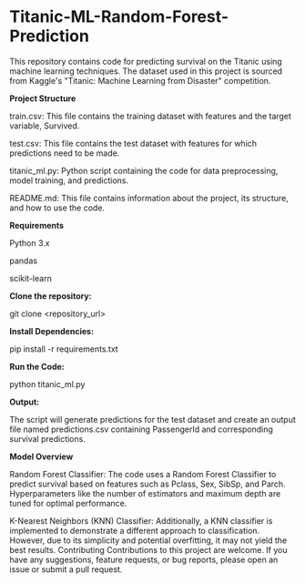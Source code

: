 # Titanic-ML-Random-Forest-Prediction

This repository contains code for predicting survival on the Titanic using machine learning techniques. The dataset used in this project is sourced from Kaggle's "Titanic: Machine Learning from Disaster" competition.


**Project Structure**

train.csv: This file contains the training dataset with features and the target variable, Survived.

test.csv: This file contains the test dataset with features for which predictions need to be made.

titanic_ml.py: Python script containing the code for data preprocessing, model training, and predictions.

README.md: This file contains information about the project, its structure, and how to use the code.


**Requirements**

Python 3.x

pandas

scikit-learn



**Clone the repository:**

git clone <repository_url>


**Install Dependencies:**

pip install -r requirements.txt


**Run the Code:**

python titanic_ml.py


**Output:**

The script will generate predictions for the test dataset and create an output file named predictions.csv containing PassengerId and corresponding survival predictions.


**Model Overview**

Random Forest Classifier: The code uses a Random Forest Classifier to predict survival based on features such as Pclass, Sex, SibSp, and Parch. Hyperparameters like the number of estimators and maximum depth are tuned for optimal performance.

K-Nearest Neighbors (KNN) Classifier: Additionally, a KNN classifier is implemented to demonstrate a different approach to classification. However, due to its simplicity and potential overfitting, it may not yield the best results.
Contributing
Contributions to this project are welcome. If you have any suggestions, feature requests, or bug reports, please open an issue or submit a pull request.
